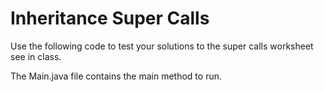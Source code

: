 # Inheritance Super Calls

Use the following code to test your solutions to the super calls worksheet see in class.

The Main.java file contains the main method to run.

  
